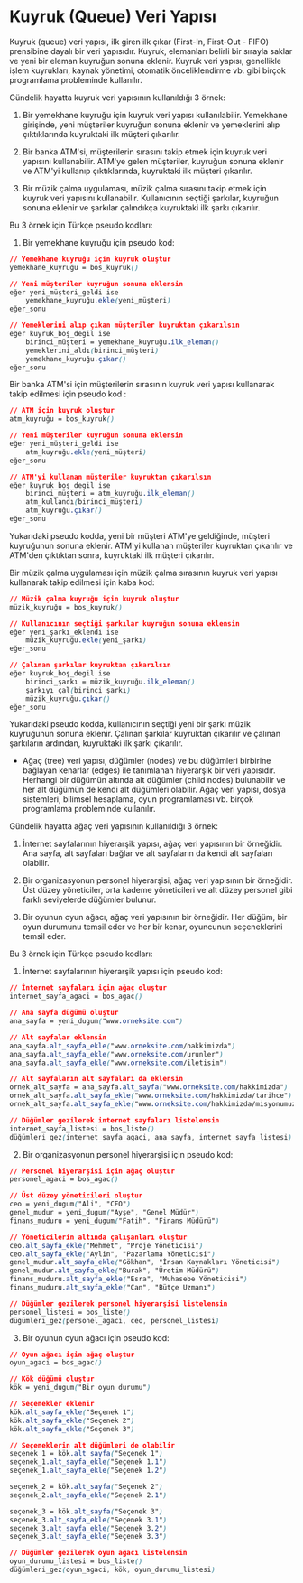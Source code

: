 # Kuyruk (Queue) Veri Yapısı

Kuyruk (queue) veri yapısı, ilk giren ilk çıkar (First-In, First-Out - FIFO) prensibine dayalı bir veri yapısıdır. Kuyruk, elemanları belirli bir sırayla saklar ve yeni bir eleman kuyruğun sonuna eklenir. Kuyruk veri yapısı, genellikle işlem kuyrukları, kaynak yönetimi, otomatik önceliklendirme vb. gibi birçok programlama probleminde kullanılır.

Gündelik hayatta kuyruk veri yapısının kullanıldığı 3 örnek:

1.  Bir yemekhane kuyruğu için kuyruk veri yapısı kullanılabilir. Yemekhane girişinde, yeni müşteriler kuyruğun sonuna eklenir ve yemeklerini alıp çıktıklarında kuyruktaki ilk müşteri çıkarılır.
    
2.  Bir banka ATM'si, müşterilerin sırasını takip etmek için kuyruk veri yapısını kullanabilir. ATM'ye gelen müşteriler, kuyruğun sonuna eklenir ve ATM'yi kullanıp çıktıklarında, kuyruktaki ilk müşteri çıkarılır.
    
3.  Bir müzik çalma uygulaması, müzik çalma sırasını takip etmek için kuyruk veri yapısını kullanabilir. Kullanıcının seçtiği şarkılar, kuyruğun sonuna eklenir ve şarkılar çalındıkça kuyruktaki ilk şarkı çıkarılır.
    

Bu 3 örnek için Türkçe pseudo kodları:

1.  Bir yemekhane kuyruğu için pseudo kod:

```css
// Yemekhane kuyruğu için kuyruk oluştur
yemekhane_kuyruğu = bos_kuyruk()

// Yeni müşteriler kuyruğun sonuna eklensin
eğer yeni_müşteri_geldi ise
    yemekhane_kuyruğu.ekle(yeni_müşteri)
eğer_sonu

// Yemeklerini alıp çıkan müşteriler kuyruktan çıkarılsın
eğer kuyruk_boş_degil ise
    birinci_müşteri = yemekhane_kuyruğu.ilk_eleman()
    yemeklerini_aldı(birinci_müşteri)
    yemekhane_kuyruğu.çıkar()
eğer_sonu

```

Bir banka ATM'si için müşterilerin sırasının kuyruk veri yapısı kullanarak takip edilmesi için pseudo kod :

```css
// ATM için kuyruk oluştur
atm_kuyruğu = bos_kuyruk()

// Yeni müşteriler kuyruğun sonuna eklensin
eğer yeni_müşteri_geldi ise
    atm_kuyruğu.ekle(yeni_müşteri)
eğer_sonu

// ATM'yi kullanan müşteriler kuyruktan çıkarılsın
eğer kuyruk_boş_degil ise
    birinci_müşteri = atm_kuyruğu.ilk_eleman()
    atm_kullandı(birinci_müşteri)
    atm_kuyruğu.çıkar()
eğer_sonu

```

Yukarıdaki pseudo kodda, yeni bir müşteri ATM'ye geldiğinde, müşteri kuyruğunun sonuna eklenir. ATM'yi kullanan müşteriler kuyruktan çıkarılır ve ATM'den çıktıktan sonra, kuyruktaki ilk müşteri çıkarılır.

Bir müzik çalma uygulaması için müzik çalma sırasının kuyruk veri yapısı kullanarak takip edilmesi için kaba kod:

```css
// Müzik çalma kuyruğu için kuyruk oluştur
müzik_kuyruğu = bos_kuyruk()

// Kullanıcının seçtiği şarkılar kuyruğun sonuna eklensin
eğer yeni_şarkı_eklendi ise
    müzik_kuyruğu.ekle(yeni_şarkı)
eğer_sonu

// Çalınan şarkılar kuyruktan çıkarılsın
eğer kuyruk_boş_degil ise
    birinci_şarkı = müzik_kuyruğu.ilk_eleman()
    şarkıyı_çal(birinci_şarkı)
    müzik_kuyruğu.çıkar()
eğer_sonu

```
	
Yukarıdaki pseudo kodda, kullanıcının seçtiği yeni bir şarkı müzik kuyruğunun sonuna eklenir. Çalınan şarkılar kuyruktan çıkarılır ve çalınan şarkıların ardından, kuyruktaki ilk şarkı çıkarılır.


 
 -  Ağaç (tree) veri yapısı, düğümler (nodes) ve bu düğümleri birbirine bağlayan kenarlar (edges) ile tanımlanan hiyerarşik bir veri yapısıdır. Herhangi bir düğümün altında alt düğümler (child nodes) bulunabilir ve her alt düğümün de kendi alt düğümleri olabilir. Ağaç veri yapısı, dosya sistemleri, bilimsel hesaplama, oyun programlaması vb. birçok programlama probleminde kullanılır.

Gündelik hayatta ağaç veri yapısının kullanıldığı 3 örnek:

1.  İnternet sayfalarının hiyerarşik yapısı, ağaç veri yapısının bir örneğidir. Ana sayfa, alt sayfaları bağlar ve alt sayfaların da kendi alt sayfaları olabilir.
    
2.  Bir organizasyonun personel hiyerarşisi, ağaç veri yapısının bir örneğidir. Üst düzey yöneticiler, orta kademe yöneticileri ve alt düzey personel gibi farklı seviyelerde düğümler bulunur.
    
3.  Bir oyunun oyun ağacı, ağaç veri yapısının bir örneğidir. Her düğüm, bir oyun durumunu temsil eder ve her bir kenar, oyuncunun seçeneklerini temsil eder.
    

Bu 3 örnek için Türkçe pseudo kodları:

1.  İnternet sayfalarının hiyerarşik yapısı için pseudo kod:

```css
// İnternet sayfaları için ağaç oluştur
internet_sayfa_agaci = bos_agac()

// Ana sayfa düğümü oluştur
ana_sayfa = yeni_dugum("www.orneksite.com")

// Alt sayfalar eklensin
ana_sayfa.alt_sayfa_ekle("www.orneksite.com/hakkimizda")
ana_sayfa.alt_sayfa_ekle("www.orneksite.com/urunler")
ana_sayfa.alt_sayfa_ekle("www.orneksite.com/iletisim")

// Alt sayfaların alt sayfaları da eklensin
ornek_alt_sayfa = ana_sayfa.alt_sayfa("www.orneksite.com/hakkimizda")
ornek_alt_sayfa.alt_sayfa_ekle("www.orneksite.com/hakkimizda/tarihce")
ornek_alt_sayfa.alt_sayfa_ekle("www.orneksite.com/hakkimizda/misyonumuz")

// Düğümler gezilerek internet sayfaları listelensin
internet_sayfa_listesi = bos_liste()
düğümleri_gez(internet_sayfa_agaci, ana_sayfa, internet_sayfa_listesi)

```

2.  Bir organizasyonun personel hiyerarşisi için pseudo kod:

```css
// Personel hiyerarşisi için ağaç oluştur
personel_agaci = bos_agac()

// Üst düzey yöneticileri oluştur
ceo = yeni_dugum("Ali", "CEO")
genel_mudur = yeni_dugum("Ayşe", "Genel Müdür")
finans_muduru = yeni_dugum("Fatih", "Finans Müdürü")

// Yöneticilerin altında çalışanları oluştur
ceo.alt_sayfa_ekle("Mehmet", "Proje Yöneticisi")
ceo.alt_sayfa_ekle("Aylin", "Pazarlama Yöneticisi")
genel_mudur.alt_sayfa_ekle("Gökhan", "İnsan Kaynakları Yöneticisi")
genel_mudur.alt_sayfa_ekle("Burak", "Üretim Müdürü")
finans_muduru.alt_sayfa_ekle("Esra", "Muhasebe Yöneticisi")
finans_muduru.alt_sayfa_ekle("Can", "Bütçe Uzmanı")

// Düğümler gezilerek personel hiyerarşisi listelensin
personel_listesi = bos_liste()
düğümleri_gez(personel_agaci, ceo, personel_listesi)

```

3.  Bir oyunun oyun ağacı için pseudo kod:

```css
// Oyun ağacı için ağaç oluştur
oyun_agaci = bos_agac()

// Kök düğümü oluştur
kök = yeni_dugum("Bir oyun durumu")

// Seçenekler eklenir
kök.alt_sayfa_ekle("Seçenek 1")
kök.alt_sayfa_ekle("Seçenek 2")
kök.alt_sayfa_ekle("Seçenek 3")

// Seçeneklerin alt düğümleri de olabilir
seçenek_1 = kök.alt_sayfa("Seçenek 1")
seçenek_1.alt_sayfa_ekle("Seçenek 1.1")
seçenek_1.alt_sayfa_ekle("Seçenek 1.2")

seçenek_2 = kök.alt_sayfa("Seçenek 2")
seçenek_2.alt_sayfa_ekle("Seçenek 2.1")

seçenek_3 = kök.alt_sayfa("Seçenek 3")
seçenek_3.alt_sayfa_ekle("Seçenek 3.1")
seçenek_3.alt_sayfa_ekle("Seçenek 3.2")
seçenek_3.alt_sayfa_ekle("Seçenek 3.3")

// Düğümler gezilerek oyun ağacı listelensin
oyun_durumu_listesi = bos_liste()
düğümleri_gez(oyun_agaci, kök, oyun_durumu_listesi)

```

